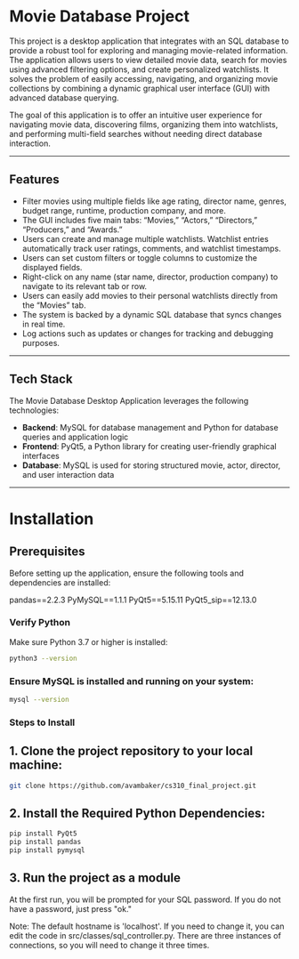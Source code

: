 # Movie Database Project
This project is a desktop application that integrates with an SQL database to provide a robust tool for exploring and managing movie-related information. The application allows users to view detailed movie data, search for movies using advanced filtering options, and create personalized watchlists. It solves the problem of easily accessing, navigating, and organizing movie collections by combining a dynamic graphical user interface (GUI) with advanced database querying.

The goal of this application is to offer an intuitive user experience for navigating movie data, discovering films, organizing them into watchlists, and performing multi-field searches without needing direct database interaction.

---

## Features

- Filter movies using multiple fields like age rating, director name, genres, budget range, runtime, production company, and more.
- The GUI includes five main tabs: “Movies,” “Actors,” “Directors,” “Producers,” and “Awards.”
- Users can create and manage multiple watchlists. Watchlist entries automatically track user ratings, comments, and watchlist timestamps.
- Users can set custom filters or toggle columns to customize the displayed fields.
- Right-click on any name (star name, director, production company) to navigate to its relevant tab or row.
- Users can easily add movies to their personal watchlists directly from the “Movies” tab.
- The system is backed by a dynamic SQL database that syncs changes in real time.
- Log actions such as updates or changes for tracking and debugging purposes.

---

## Tech Stack
The Movie Database Desktop Application leverages the following technologies:

- **Backend**: MySQL for database management and Python for database queries and application logic
- **Frontend**: PyQt5, a Python library for creating user-friendly graphical interfaces
- **Database**: MySQL is used for storing structured movie, actor, director, and user interaction data

---

# Installation

## Prerequisites

Before setting up the application, ensure the following tools and dependencies are installed:

pandas==2.2.3
PyMySQL==1.1.1
PyQt5==5.15.11
PyQt5_sip==12.13.0

### Verify Python
Make sure Python 3.7 or higher is installed:

```bash
python3 --version

```

### Ensure MySQL is installed and running on your system:
```bash
mysql --version
```

### Steps to Install
## 1. Clone the project repository to your local machine: 
```bash
git clone https://github.com/avambaker/cs310_final_project.git
```

## 2. Install the Required Python Dependencies:
```bash
pip install PyQt5
pip install pandas
pip install pymysql
```

## 3. Run the project as a module
At the first run, you will be prompted for your SQL password. If you do not have a password, just press "ok."

Note: The default hostname is 'localhost'. If you need to change it, you can edit the code in src/classes/sql_controller.py. There are three instances of connections, so you will need to change it three times.
